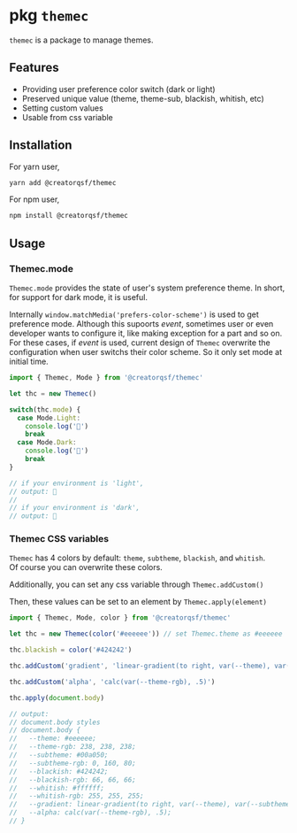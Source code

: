 # pkg `themec`

`themec` is a package to manage themes.

## Features

- Providing user preference color switch (dark or light)
- Preserved unique value (theme, theme-sub, blackish, whitish, etc)
- Setting custom values
- Usable from css variable

## Installation

For yarn user,

```bash
yarn add @creatorqsf/themec
```

For npm user,

```bash
npm install @creatorqsf/themec
```

## Usage

### Themec.mode

`Themec.mode` provides the state of user's system preference theme. In short, for support for dark mode, it is useful.

Internally `window.matchMedia('prefers-color-scheme')` is used to get preference mode. Although this supoorts *event*, sometimes user or even developer wants to configure it, like making exception for a part and so on. For these cases, if *event* is used, current design of `Themec` overwrite the configuration when user switchs their color scheme. So it only set mode at initial time.

```ts
import { Themec, Mode } from '@creatorqsf/themec'

let thc = new Themec()

switch(thc.mode) {
  case Mode.Light:
    console.log('🌅')
    break
  case Mode.Dark:
    console.log('🌃')
    break
}

// if your environment is 'light', 
// output: 🌅
//
// if your environment is 'dark', 
// output: 🌃
```

### Themec CSS variables

`Themec` has 4 colors by default: `theme`, `subtheme`, `blackish`, and `whitish`.  
Of course you can overwrite these colors.

Additionally, you can set any css variable through `Themec.addCustom()`

Then, these values can be set to an element by `Themec.apply(element)`

```ts
import { Themec, Mode, color } from '@creatorqsf/themec'

let thc = new Themec(color('#eeeeee')) // set Themec.theme as #eeeeee

thc.blackish = color('#424242')

thc.addCustom('gradient', 'linear-gradient(to right, var(--theme), var(--subtheme))')

thc.addCustom('alpha', 'calc(var(--theme-rgb), .5)')

thc.apply(document.body)

// output:
// document.body styles
// document.body {
//   --theme: #eeeeee;
//   --theme-rgb: 238, 238, 238;
//   --subtheme: #00a050;
//   --subtheme-rgb: 0, 160, 80;
//   --blackish: #424242;
//   --blackish-rgb: 66, 66, 66;
//   --whitish: #ffffff;
//   --whitish-rgb: 255, 255, 255;
//   --gradient: linear-gradient(to right, var(--theme), var(--subtheme));
//   --alpha: calc(var(--theme-rgb), .5);
// }
```
